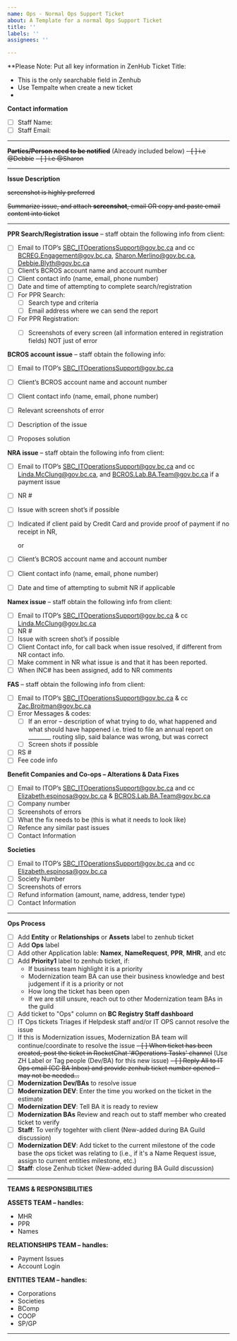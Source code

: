 ```yaml
---
name: Ops - Normal Ops Support Ticket
about: A Template for a normal Ops Support Ticket
title: ''
labels: ''
assignees: ''

---
```


**Please Note: Put all key information in ZenHub Ticket Title: 
- This is the only searchable field in Zenhub
- Use Tempalte when create a new ticket
- 

**Contact information**
- [ ] Staff Name:
- [ ] Staff Email:

-----------------

~~**Parties/Person need to be notified**~~ (Already included below)
~~- [ ] i.e @Debbie~~ 
~~- [ ] i.e @Sharon~~

-----------------

**Issue Description**

~~screenshot is highly preferred~~

~~Summarize issue, and attach **screenshot**, email OR copy and paste email content into ticket~~

-----------------

**PPR Search/Registration issue** – staff obtain the following info from client:

- [ ] Email to ITOP’s SBC_ITOperationsSupport@gov.bc.ca and cc BCREG.Engagement@gov.bc.ca, Sharon.Merlino@gov.bc.ca, Debbie.Blyth@gov.bc.ca 
- [ ] Client’s BCROS account name and account number
- [ ] Client contact info (name, email, phone number)
- [ ] Date and time of attempting to complete search/registration
- [ ] For PPR Search: 
    - [ ] Search type and criteria
    - [ ] Email address where we can send the report
- [ ] For PPR Registration: 
    - [ ] Screenshots of every screen (all information entered in registration fields) NOT just of error
  

**BCROS account issue** – staff obtain the following info:

- [ ] Email to ITOP’s SBC_ITOperationsSupport@gov.bc.ca
- [ ] Client’s BCROS account name and account number
- [ ] Client contact info (name, email, phone number)
- [ ] Relevant screenshots of error
- [ ] Description of the issue
- [ ] Proposes solution


**NRA issue** – staff obtain the following info from client:

- [ ] Email to ITOP’s SBC_ITOperationsSupport@gov.bc.ca and cc Linda.McClung@gov.bc.ca, and BCROS.Lab.BA.Team@gov.bc.ca if a payment issue
- [ ] NR #
- [ ] Issue with screen shot’s if possible
- [ ] Indicated if client paid by Credit Card and provide proof of payment if no receipt in NR, 
   
   or 
- [ ] Client’s BCROS account name and account number
- [ ] Client contact info (name, email, phone number)
- [ ] Date and time of attempting to submit NR if applicable


**Namex issue** – staff obtain the following info from client:

- [ ] Email to ITOP’s SBC_ITOperationsSupport@gov.bc.ca & cc Linda.McClung@gov.bc.ca 
- [ ] NR #
- [ ] Issue with screen shot’s if possible
- [ ] Client Contact info, for call back when issue resolved, if different from NR contact info.
- [ ] Make comment in NR what issue is and that it has been reported.  
- [ ] When INC# has been assigned, add to NR comments

**FAS** – staff obtain the following info from client:

- [ ] Email to ITOP’s SBC_ITOperationsSupport@gov.bc.ca & cc Zac.Broitman@gov.bc.ca
- [ ] Error Messages & codes: 
    - [ ] If an error – description of what trying to do, what happened and what should have happened i.e. tried to file an annual report on ________ routing slip, said balance was wrong, but was correct
    - [ ] Screen shots if possible
- [ ] RS #
- [ ] Fee code info

**Benefit Companies and Co-ops – Alterations & Data Fixes**
- [ ] Email to ITOP’s SBC_ITOperationsSupport@gov.bc.ca and cc Elizabeth.espinosa@gov.bc.ca & BCROS.Lab.BA.Team@gov.bc.ca
- [ ] Company number
- [ ] Screenshots of errors 
- [ ] What the fix needs to be (this is what it needs to look like)
- [ ] Refence any similar past issues
- [ ] Contact Information  

**Societies**

- [ ] Email to ITOP’s SBC_ITOperationsSupport@gov.bc.ca and cc Elizabeth.espinosa@gov.bc.ca 
- [ ] Society Number
- [ ] Screenshots of errors 
- [ ] Refund information (amount, name, address, tender type)
- [ ] Contact Information  

-----------------

**Ops Process**
- [ ] Add **Entity** or **Relationships** or **Assets** label to zenhub ticket
- [ ] Add **Ops** label
- [ ] Add other Application lable: **Namex**, **NameRequest**, **PPR**, **MHR**, and etc
- [ ] Add **Priority1** label to zenhub ticket, if:
  - If business team highlight it is a priority
  - Modernization team BA can use their business knowledge and best judgement if it is a priority or not
  - How long the ticket has been open
  - If we are still unsure, reach out to other Modernization team BAs in the guild
- [ ] Add ticket to "Ops" column on **BC Registry Staff dashboard**
- [ ] IT Ops tickets Triages if Helpdesk staff and/or IT OPS cannot resolve the issue
- [ ] If this is Modernization issues, Modernization BA team will continue/coordinate to resolve the issue
~~- [ ] When ticket has been created, post the ticket in RocketChat '#Operations Tasks' channel~~  (Use ZH Label or Tag people (Dev/BA) for this new issue)
~~- [ ] Reply All to IT Ops email (CC BA Inbox) and provide zenhub ticket number opened - may not be needed...~~
- [ ] **Modernization Dev/BAs** to resolve issue 
- [ ] **Modernization DEV**: Enter the time you worked on the ticket in the estimate
- [ ] **Modernization DEV**: Tell BA it is ready to review
- [ ] **Modernization BAs** Review and reach out to staff member who created ticket to verify
- [ ] **Staff**: To verify togehter with client (New-added during BA Guild discussion)
- [ ] **Modernization DEV**: Add ticket to the current milestone of the code base the ops ticket was relating to (i.e., if it's a Name Request issue, assign to current entities milestone, etc.)
- [ ] **Staff**: close Zenhub ticket (New-added during BA Guild discussion)

-----------------

**TEAMS & RESPONSIBILITIES**

**ASSETS TEAM – handles:**
- MHR
- PPR
- Names

**RELATIONSHIPS TEAM – handles:**

- Payment Issues
- Account Login

**ENTITIES TEAM – handles:**
- Corporations
- Societies
- BComp
- COOP
- SP/GP

-----------------


